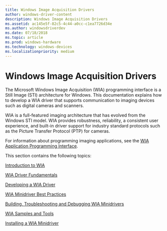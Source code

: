 ```yaml
---
title: Windows Image Acquisition Drivers
author: windows-driver-content
description: Windows Image Acquisition Drivers
ms.assetid: ac145e5f-82c5-4c44-a0cc-c1ea7726d34e
ms.author: windowsdriverdev
ms.date: 07/18/2018
ms.topic: article
ms.prod: windows-hardware
ms.technology: windows-devices
ms.localizationpriority: medium
---
```


# Windows Image Acquisition Drivers

The Microsoft Windows Image Acquisition (WIA) programming interface is a Still Image (STI) architecture for Windows. This documentation explains how to develop a WIA driver that supports communication to imaging devices such as digital cameras and scanners.

WIA is a full-featured imaging architecture that has evolved from the Windows STI model. WIA provides robustness, reliability, a consistent user experience, and built-in driver support for industry standard protocols such as the Picture Transfer Protocol (PTP) for cameras.

For information about programming imaging applications, see the [WIA Application Programming Interface](https://docs.microsoft.com/windows/desktop/wia/-wia-wia-application-programming-interface).

This section contains the following topics:

[Introduction to WIA](introduction-to-wia.md)

[WIA Driver Fundamentals](wia-driver-fundamentals.md)

[Developing a WIA Driver](developing-a-wia-driver.md)

[WIA Minidriver Best Practices](wia-minidriver-best-practices.md)

[Building, Troubleshooting and Debugging WIA Minidrivers](building--troubleshooting-and-debugging-wia-minidrivers.md)

[WIA Samples and Tools](wia-samples-and-tools.md)

[Installing a WIA Minidriver](installing-a-wia-minidriver.md)

 
